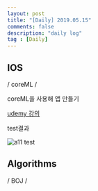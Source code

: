 ```yaml
---
layout: post
title: "[Daily] 2019.05.15"
comments: false
description: "daily log"
tag : [Daily]
---
```


## IOS
/ coreML /

coreML을 사용해 앱 만들기 

[udemy 강의](https://www.udemy.com/swift4-ios11-ai-app/learn/lecture/7566618#overview)

test결과

![a11 test](https://krispedia.github.io/assets/images/a11Test01.jpg)

## Algorithms
/ BOJ /<br>


